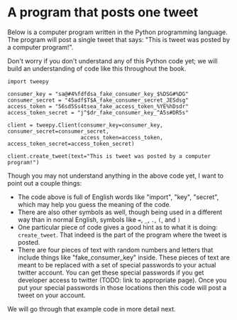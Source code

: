 # A program that posts one tweet
Below is a computer program written in the Python programming language. The program will post a single tweet that says: "This is tweet was posted by a computer program!".

Don't worry if you don't understand any of this Python code yet; we will build an understanding of code like this throughout the book.

```
import tweepy

consumer_key = "sa@#4%fdfdsa_fake_consumer_key_$%DSG#%DG"
consumer_secret = "45adf$T$A_fake_consumer_secret_JESdsg"
access_token = "56sd5Ss4tsea_fake_access_token_%YE%hDsdr"
access_token_secret = "j^$dr_fake_consumer_key_^A5s#DR5s"

client = tweepy.Client(consumer_key=consumer_key, consumer_secret=consumer_secret,
                       access_token=access_token, access_token_secret=access_token_secret)

client.create_tweet(text="This is tweet was posted by a computer program!")
```

Though you may not understand anything in the above code yet, I want to point out a couple things:
- The code above is full of English words like "import", "key", "secret", which may help you guess the meaning of the code.
- There are also other symbols as well, though being used in a different way than in normal English, symbols like ``=``, `_`, `.`, `(`, and `)`
- One particular piece of code gives a good hint as to what it is doing: `create_tweet`. That indeed is the part of the program where the tweet is posted.
- There are four pieces of text with random numbers and letters that include things like "fake_consumer_key" inside. These pieces of text are meant to be replaced with a set of special passwords to your actual twitter account. You can get these special passwords if you get developer access to twitter (TODO: link to appropriate page). Once you put your special passwords in those locations then this code will post a tweet on your account.

We will go through that example code in more detail next.
